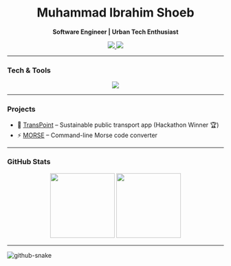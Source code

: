 <!-- Header -->
<h1 align="center">Muhammad Ibrahim Shoeb</h1>
<p align="center">
  <b>Software Engineer | Urban Tech Enthusiast</b>
</p>

<!-- Icons -->
<p align="center">
  <a href="https://www.linkedin.com/in/muhamshoeb/">
    <img src="https://img.shields.io/badge/-LinkedIn-0A66C2?style=flat&logo=linkedin&logoColor=white">
  </a>
  <a href="mailto:your-email@gmail.com">
    <img src="https://img.shields.io/badge/-Email-D14836?style=flat&logo=gmail&logoColor=white">
  </a>
</p>

---

### **Tech & Tools**
<p align="center">
  <img src="https://skillicons.dev/icons?i=cpp,java,python,sql,git,github,figma" />
</p>

---

### **Projects**
- 🚀 [TransPoint](https://github.com/muhamshoeb/transpoint) – Sustainable public transport app (Hackathon Winner 🏆)
- ⚡ [MORSE](https://github.com/muhamshoeb/morse) – Command-line Morse code converter

---

### **GitHub Stats**
<p align="center">
  <img src="https://github-readme-stats.vercel.app/api?username=muhamshoeb&show_icons=true&theme=radical&hide_border=true" height="150">
  <img src="https://github-readme-streak-stats.herokuapp.com/?user=muhamshoeb&theme=radical&hide_border=true" height="150">
</p>

---


<picture>
  <source media="(prefers-color-scheme: dark)" srcset="https://raw.githubusercontent.com/tobiasmeyhoefer/tobiasmeyhoefer/output/github-snake-dark.svg" />
  <source media="(prefers-color-scheme: light)" srcset="https://raw.githubusercontent.com/tobiasmeyhoefer/tobiasmeyhoefer/output/github-snake.svg" />
  <img alt="github-snake" src="https://raw.githubusercontent.com/tobiasmeyhoefer/tobiasmeyhoefer/output/github-snake.svg" />
</picture>
